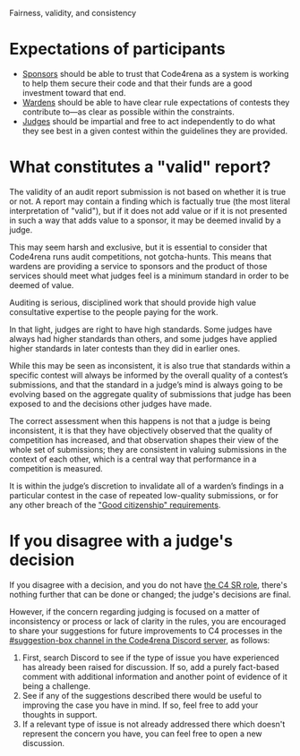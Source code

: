 
Fairness, validity, and consistency

# Expectations of participants

- [Sponsors](https://docs.code4rena.com/roles/sponsors/) should be able to trust that Code4rena as a system is working to help them secure their code and that their funds are a good investment toward that end.
- [Wardens](https://docs.code4rena.com/roles/wardens/) should be able to have clear rule expectations of contests they contribute to—as clear as possible within the constraints.
- [Judges](https://docs.code4rena.com/roles/judges/) should be impartial and free to act independently to do what they see best in a given contest within the guidelines they are provided.

# What constitutes a "valid" report?

The validity of an audit report submission is not based on whether it is true or not. A report may contain a finding which is factually true (the most literal interpretation of "valid"), but if it does not add value or if it is not presented in such a way that adds value to a sponsor, it may be deemed invalid by a judge.

This may seem harsh and exclusive, but it is essential to consider that Code4rena runs audit competitions, not gotcha-hunts. This means that wardens are providing a service to sponsors and the product of those services should meet what judges feel is a minimum standard in order to be deemed of value.

Auditing is serious, disciplined work that should provide high value consultative expertise to the people paying for the work.

In that light, judges are right to have high standards. Some judges have always had higher standards than others, and some judges have applied higher standards in later contests than they did in earlier ones.

While this may be seen as inconsistent, it is also true that standards within a specific contest will always be informed by the overall quality of a contest’s submissions, and that the standard in a judge’s mind is always going to be evolving based on the aggregate quality of submissions that judge has been exposed to and the decisions other judges have made.

The correct assessment when this happens is not that a judge is being inconsistent, it is that they have objectively observed that the quality of competition has increased, and that observation shapes their view of the whole set of submissions; they are consistent in valuing submissions in the context of each other, which is a central way that performance in a competition is measured.

It is within the judge’s discretion to invalidate all of a warden’s findings in a particular contest in the case of repeated low-quality submissions, or for any other breach of the ["Good citizenship" requirements](/competitions/submission-guidelines#good-citizenship-is-a-requirement-for-compensation).

# If you disagree with a judge's decision

If you disagree with a decision, and you do not have [the C4 SR role](/roles/sr-wardens), there's nothing further that can be done or changed; the judge's decisions are final. 

However, if the concern regarding judging is focused on a matter of inconsistency or process or lack of clarity in the rules, you are encouraged to share your suggestions for future improvements to C4 processes in the [#suggestion-box channel in the Code4rena Discord server](https://discord.com/channels/810916927919620096/824698635815223316), as follows:

1. First, search Discord to see if the type of issue you have experienced has already been raised for discussion. If so, add a purely fact-based comment with additional information and another point of evidence of it being a challenge.
2. See if any of the suggestions described there would be useful to improving the case you have in mind. If so, feel free to add your thoughts in support.
3. If a relevant type of issue is not already addressed there which doesn't represent the concern you have, you can feel free to open a new discussion.
